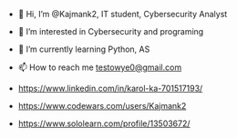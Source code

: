 - 👋 Hi, I’m @Kajmank2, IT student, Cybersecurity Analyst
- 👀 I’m interested in Cybersecurity and programing
- 🌱 I’m currently learning Python, AS 
- 📫 How to reach me testowye0@gmail.com

- https://www.linkedin.com/in/karol-ka-701517193/
- https://www.codewars.com/users/Kajmank2
- https://www.sololearn.com/profile/13503672/
